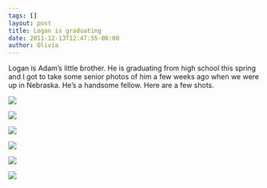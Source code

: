 ```yaml
---
tags: []
layout: post
title: Logan is graduating
date: 2011-12-13T12:47:55-06:00
author: Olivia
---
```


Logan is Adam’s little brother. He is graduating from high school this spring and I got to take some senior photos of him a few weeks ago when we were up in Nebraska. He’s a handsome fellow. Here are a few shots.

![](/media/lw5o2lFAAy1qfd5w2.jpg)

![](/media/lw5o3kdwcx1qfd5w2.jpg)

![](/media/lw5o3xdXgt1qfd5w2.jpg)

![](/media/lw5o4dmCHC1qfd5w2.jpg)

![](/media/lw5o4r4GEc1qfd5w2.jpg)

![](/media/lw5o33CV3V1qfd5w2.jpg)
